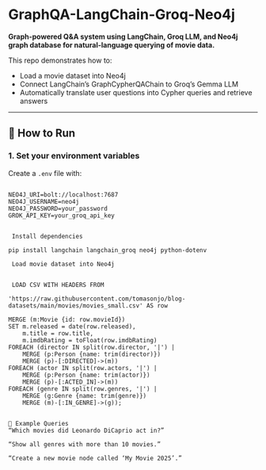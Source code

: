 
# GraphQA-LangChain-Groq-Neo4j

**Graph-powered Q&A system using LangChain, Groq LLM, and Neo4j graph database for natural-language querying of movie data.**

This repo demonstrates how to:
- Load a movie dataset into Neo4j
- Connect LangChain’s GraphCypherQAChain to Groq’s Gemma LLM
- Automatically translate user questions into Cypher queries and retrieve answers

---

## 🚀 How to Run

### 1. Set your environment variables

Create a `.env` file with:

```env

NEO4J_URI=bolt://localhost:7687
NEO4J_USERNAME=neo4j
NEO4J_PASSWORD=your_password
GROK_API_KEY=your_groq_api_key


 Install dependencies

pip install langchain langchain_groq neo4j python-dotenv

 Load movie dataset into Neo4j


 LOAD CSV WITH HEADERS FROM

'https://raw.githubusercontent.com/tomasonjo/blog-datasets/main/movies/movies_small.csv' AS row

MERGE (m:Movie {id: row.movieId})
SET m.released = date(row.released),
    m.title = row.title,
    m.imdbRating = toFloat(row.imdbRating)
FOREACH (director IN split(row.director, '|') |
    MERGE (p:Person {name: trim(director)})
    MERGE (p)-[:DIRECTED]->(m))
FOREACH (actor IN split(row.actors, '|') |
    MERGE (p:Person {name: trim(actor)})
    MERGE (p)-[:ACTED_IN]->(m))
FOREACH (genre IN split(row.genres, '|') |
    MERGE (g:Genre {name: trim(genre)})
    MERGE (m)-[:IN_GENRE]->(g));


📝 Example Queries
“Which movies did Leonardo DiCaprio act in?”

“Show all genres with more than 10 movies.”

“Create a new movie node called ‘My Movie 2025’.”



